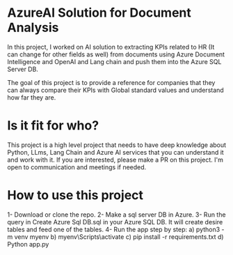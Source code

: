 # AzureAI Solution for Document Analysis
In this project, I worked on AI solution to extracting KPIs related to HR (It can change for other fields as well) from documents using Azure Document Intelligence and OpenAI and Lang chain and push them into the Azure SQL Server DB. 

The goal of this project is to provide a reference for companies that they can always compare their KPIs with Global standard values and understand how far they are. 

# Is it fit for who?
This project is a high level project that needs to have deep knowledge about Python, LLms, Lang Chain and Azure AI services that you can understand it and work with it. If you are interested, please make a PR on this project. I'm open to communication and meetings if needed.

# How to use this project

<span>1- Download or clone the repo. </span>
<span>2- Make a sql server DB in Azure.
<span>3- Run the query in Create Azure Sql DB.sql in your Azure SQL DB. It will create desire tables and feed one of the tables.</span>
<span>4- Run the app step by step: </span>
   <span>a) python3 -m venv myenv</span>
   <span>b) myenv\Scripts\activate </span>
   <span>c) pip install -r requirements.txt</span>
   <span>d) Python app.py</span>



